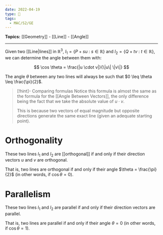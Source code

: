 ```yaml
---
date: 2022-04-19
type: 🧠
tags:
  - MAC/S2/GE
---
```


**Topics:** [[Geometry]] - [[Line]] - [[Angle]]

---

Given two [[Line|lines]] in $\mathbb{R}^3$, $l_1 = \{ P + su\ :\ s \in \mathbb{R} \}$ and $l_2 = \{ Q + tv\ :\ t \in \mathbb{R} \}$, we can determine the angle between them with:

$$
\cos \theta = \frac{|u \cdot v|}{\|u\| \|v\|}
$$

The angle $\theta$ between any two lines will always be such that $0 \leq \theta \leq \frac{\pi}{2}$.

> [!hint]- Comparing formulas
> Notice this formula is almost the same as the formula for the [[Angle Between Vectors]], the only difference being the fact that we take the absolute value of $u \cdot v$.
>
> This is because two vectors of equal magnitude but opposite directions generate the same exact line (given an adequate starting point).

# Orthogonality

These two lines $l_1$ and $l_2$ are [[orthogonal]] if and only if their direction vectors $u$ and $v$ are orthogonal.

That is, two lines are orthogonal if and only if their angle $\theta = \frac{\pi}{2}$ (in other words, if $\cos \theta = 0$).

# Parallelism

These two lines $l_1$ and $l_2$ are parallel if and only if their direction vectors are parallel.

That is, two lines are parallel if and only if their angle $\theta = 0$ (in other words, if $\cos \theta = 1)$.
